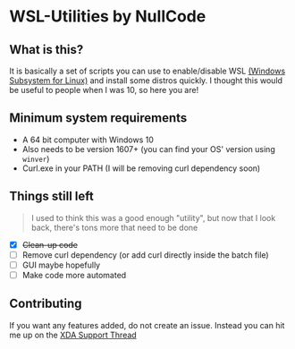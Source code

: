# WSL-Utilities by NullCode

## What is this?
It is basically a set of scripts you can use to enable/disable WSL [(Windows Subsystem for Linux)](https://docs.microsoft.com/en-us/windows/wsl/about) and install some distros quickly. I thought this would be useful to people when I was 10, so here you are!

## Minimum system requirements
- A 64 bit computer with Windows 10
- Also needs to be version 1607+ (you can find your OS' version using `winver`)
- Curl.exe in your PATH (I will be removing curl dependency soon)

## Things still left
> I used to think this was a good enough "utility", but now that I look back, there's tons more that need to be done
- [x] ~~Clean-up code~~
- [ ] Remove curl dependency (or add curl directly inside the batch file)
- [ ] GUI maybe hopefully
- [ ] Make code more automated 

## Contributing
If you want any features added, do not create an issue. Instead you can hit me up on the [XDA Support Thread](https://forum.xda-developers.com/t/script-win-10-wsl-1-2-utility-for-windows-10-x64.4177849/)
